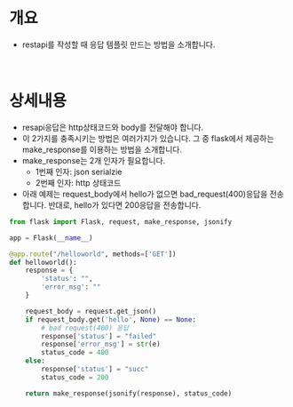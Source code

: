 # 개요
* restapi를 작성할 때 응답 템플릿 만드는 방법을 소개합니다.

<br>

# 상세내용
* resapi응답은 http상태코드와 body를 전달해야 합니다.
* 이 2가지를 충족시키는 방법은 여러가지가 있습니다. 그 중 flask에서 제공하는 make_response를 이용하는 방법을 소개합니다.
* make_response는 2개 인자가 필요합니다.
  * 1번째 인자: json serialzie
  * 2번째 인자: http 상태코드
* 아래 예제는 request_body에서 hello가 없으면 bad_request(400)응답을 전송합니다. 반대로, hello가 있다면 200응답을 전송합니다.

```python
from flask import Flask, request, make_response, jsonify

app = Flask(__name__)

@app.route("/helloworld", methods=['GET'])
def helloworld():
    response = {
        'status': "",
        'error_msg': ""
    }

    request_body = request.get_json()
    if request_body.get('hello', None) == None:
        # bad request(400) 응답
        response['status'] = "failed"
        response['error_msg'] = str(e)
        status_code = 400
    else:
        response['status'] = "succ"
        status_code = 200

    return make_response(jsonify(response), status_code)
```